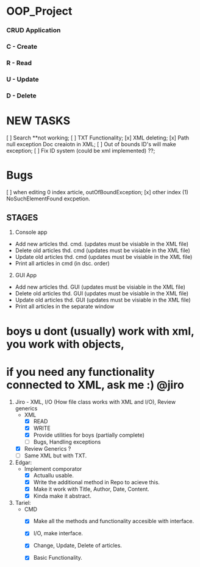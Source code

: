 # OOP_Project

### CRUD Application
### C - Create
### R - Read
### U - Update
### D - Delete

# NEW TASKS
[ ] Search **not working;
[ ] TXT Functionality;
[x] XML deleting;
[x] Path null exception Doc creaiotn in XML;
[ ] Out of bounds ID's will make exception;
[ ] Fix ID system (could be xml implemented) ??;

# Bugs
[ ] when editing 0 index article, outOfBoundException;
[x] other index (1) NoSuchElementFound excpetion.

## STAGES
1. Console app
- Add new articles thd. cmd. (updates must be visiable in the XML file)
- Delete old articles thd. cmd (updates must be visiable in the XML file)
- Update old articles thd. cmd (updates must be visiable in the XML file)
- Print all articles in cmd (in dsc. order)
2. GUI App
- Add new articles thd. GUI (updates must be visiable in the XML file)
- Delete old articles thd. GUI (updates must be visiable in the XML file)
- Update old articles thd. GUI (updates must be visiable in the XML file)
- Print all articles in the separate window

# boys u dont (usually) work with xml, you work with objects, 
# if you need any functionality connected to XML, ask me :) @jiro
1. Jiro - XML, I/O (How file class works with XML and I/O), Review generics
    - XML
        - [x] READ
        - [x] WRITE
        - [x] Provide utilities for boys (partially complete)
        - [ ] Bugs, Handling exceptions
    - [x] Review Generics ?
    - [ ] Same XML but with TXT.
    
2. Edgar:
    - Implement comporator
        - [x] Actuallu usable.
        - [x] Write the additional method in Repo to acieve this.
        - [x] Make it work with Title, Author, Date, Content.
        - [x] Kinda make it abstract.
3. Tariel:
    - CMD
        - [x] Make all the methods and functionality accesible with interface.
        - [x] I/O, make interface.
        - [x] Change, Update, Delete of articles.
        - [x] Basic Functionality.


